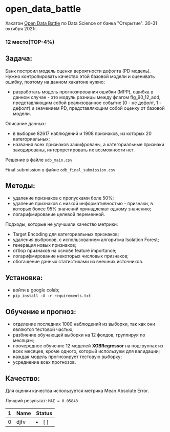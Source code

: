 # open_data_battle
Хакатон [Open Data Battle](https://open-data-battle.geecko.com/issues) по Data Science от банка "Открытие". 30-31 октября 2021г.

### 12 место(TOP-4%) 

## Задача:

Банк построил модель оценки вероятности дефолта (PD модель). Нужно контролировать качество этой базовой модели и оценивать ошибку, поэтому на данном хакатоне нужно:
- разработать модель прогнозирования ошибки (MPP), ошибка в данном случае  - это модуль разницы между флагом flg_90_12_add, представляющим собой реализованное событие (0 - не дефолт, 1 - дефолт) и значением PD, представляющим собой оценку от базовой модели.

Описание данных:
- в выборке 82617 наблюдений и 1908 признаков, из которых 20 категориальных;
- названия всех признаков зашифрованы, а категориальные признаки закодированы, интерпретировать их возможности нет.

Решение в файле `odb_main.csv`

Final submission в файле `odb_final_submission.csv`
## Методы:

- удаление признаков с пропусками боле 50%;
- удаление признаков с низкой информативностью - признаки, в которых более 95% значений принадлежат одному значению;
- логарифмирование целевой переменной.

Подходы, которые не улучшили качество метрики:
- Target Encoding для категориальных признаков;
- удаления выбросов, с использованием алгоритма Isolation Forest;
- генерация новых признаков;
- отбор признаков на основе feature importance;
- логарифмирование некоторых числовых признаков;
- обогащение данных статистиками из внешних источников.

## Установка:
- войти в google colab;
- `pip install -U -r requirements.txt`

## Обучение и прогноз:
- отделение последних 1000 наблюдений из выборки, так как они являются тестовой частью;
- разбиение обучающей выборки на 12 фолдов, группируя по месяцам;
- поочередное обучение 12 моделей **XGBRegressor** на подгруппах из всех месяцев, кроме одного, который используем для валидации;
- каждая модель прогнозирует тестовую выборку;
- усреднение всех прогнозов.

## Качество:
Для оценки качества используется метрика Mean Absolute Error.

Лучший результат: `MAE = 0.05843`




|1|Name|Status|
|-|----|------|
|0|djfv|<li> [ ] </li>|
